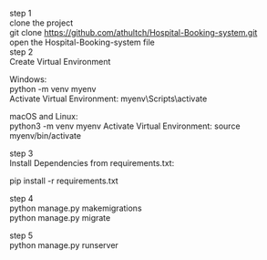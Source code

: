 step 1                    
    clone the project     
    git clone https://github.com/athultch/Hospital-Booking-system.git       
    open the 
Hospital-Booking-system
 file        
step 2                          
 Create Virtual Environment

 Windows:          
 python -m venv myenv  
 Activate Virtual Environment:               myenv\Scripts\activate

 macOS and Linux:                   
 python3 -m venv myenv
 Activate Virtual Environment:               source myenv/bin/activate

step 3                         
 Install Dependencies from requirements.txt:

 pip install -r requirements.txt

step 4                           
 python manage.py makemigrations                                  
 python manage.py migrate

step 5           
 python manage.py runserver



 
